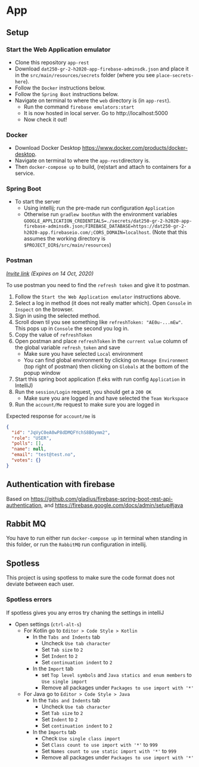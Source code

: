 # App

## Setup

### Start the Web Application emulator
* Clone this repository `app-rest`
* Download `dat250-gr-2-h2020-app-firebase-adminsdk.json` and place it in the `src/main/resources/secrets` folder (where you see `place-secrets-here`).
* Follow the `Docker` instructions below.
* Follow the `Spring Boot` instructions below.
* Navigate on terminal to where the `web` directory is (in `app-rest`).
   * Run the command `firebase emulators:start`
   * It is now hosted in local server. Go to http://localhost:5000
   * Now check it out!
   
### Docker

* Download Docker Desktop https://www.docker.com/products/docker-desktop.
* Navigate on terminal to where the `app-rest`directory is.
* Then `docker-compose up` to build, (re)start and attach to containers for a service.

### Spring Boot
* To start the server
    * Using intellij; run the pre-made run configuration `Application`
    * Otherwise run `gradlew bootRun` with the environment variables `GOOGLE_APPLICATION_CREDENTIALS=./secrets/dat250-gr-2-h2020-app-firebase-adminsdk.json;FIREBASE_DATABASE=https://dat250-gr-2-h2020-app.firebaseio.com/;CORS_DOMAIN=localhost`. (Note that this assumes the working directory is `$PROJECT_DIR$/src/main/resources`)

### Postman

*[Invite link](https://app.getpostman.com/join-team?invite_code=46c782f4cfc3d20dc23d455e367a80d5) (Expires on 14 Oct, 2020)*

To use postman you need to find the `refresh token` and give it to postman.
<!---
1. Go to <https://dat250-gr-2-h2020-app.web.app/>
--->
1. Follow the `Start the Web Application emulator` instructions above.
2. Select a log in method (it does not really matter which). Open `Console` in `Inspect` on the browser. 
3. Sign in using the selected method.
4. Scroll down til you see something like `refreshToken: "AE0u-...mEw"`. This pops up in `Console` the second you log in.
5. Copy the value of `refreshToken`
6. Open postman and place `refreshToken` in the `current value` column of the global variable `refresh_token` and save
    * Make sure you have selected `Local` environment
    * You can find global environment by clicking on `Manage Environment` (top right of postman) then clicking on `Globals` at the bottom of the popup window
7. Start this spring boot application (f.eks with run config `Application` in IntelliJ)
8. Run the `session/Login` request, you should get a `200 OK`
    * Make sure you are logged in and have selected the `Team Workspace`
9. Run the `account/Me` request to make sure you are logged in

Expected response for `account/me` is

```json
{
  "id": "JqVyC0eA0wP8dDMQFYchS8BOymm2",
  "role": "USER",
  "polls": [],
  "name": null,
  "email": "test@test.no",
  "votes": {}
}
```

## Authentication with firebase

Based on <https://github.com/gladius/firebase-spring-boot-rest-api-authentication>, and <https://firebase.google.com/docs/admin/setup#java>

## Rabbit MQ

You have to run either run `docker-compose up` in terminal when standing in this folder, or run the `RabbitMQ` run configuration in intellij.

## Spotless

This project is using spotless to make sure the code format does not deviate between each user.

### Spotless errors

If spotless gives you any erros try chaning the settings in intelliJ

* Open settings (`ctrl-alt-s`)
  * For Kotlin go to `Editor > Code Style > Kotlin`
    * In the `Tabs and Indents` tab
      * Uncheck `Use tab character`
      * Set `Tab size` to `2`
      * Set `Indent` to `2`
      * Set `continuation indent` to `2`
    * In the `Import` tab
      * set `Top level symbols` and `Java statics and enum members` to `Use single import`
      * Remove all packages under `Packages to use import with '*'`
  * For Java go to `Editor > Code Style > Java`
    * In the `Tabs and Indents` tab
      * Uncheck `Use tab character`
      * Set `Tab size` to `2`
      * Set `Indent` to `2`
      * Set `continuation indent` to `2`
    * In the `Imports` tab
      * Check `Use single class import`
      * Set `Class count to use import with '*'` to `999`
      * Set `Names count to use static import with '*'` to `999`
      * Remove all packages under `Packages to use import with '*'`
